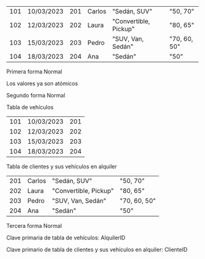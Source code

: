 |     |            |     |        |                         |                |
|-----|------------|-----|--------|-------------------------|----------------|
| 101 | 10/03/2023 | 201 | Carlos | \"Sedán, SUV\"          | \"50, 70\"     |
| 102 | 12/03/2023 | 202 | Laura  | \"Convertible, Pickup\" | \"80, 65\"     |
| 103 | 15/03/2023 | 203 | Pedro  | \"SUV, Van, Sedán\"     | \"70, 60, 50\" |
| 104 | 18/03/2023 | 204 | Ana    | \"Sedán\"               | \"50\"         |

Primera forma Normal

Los valores ya son atómicos

Segundo forma Normal

Tabla de vehículos

|     |            |     |
|-----|------------|-----|
| 101 | 10/03/2023 | 201 |
| 102 | 12/03/2023 | 202 |
| 103 | 15/03/2023 | 203 |
| 104 | 18/03/2023 | 204 |

Tabla de clientes y sus vehículos en alquiler

|     |        |                         |                |
|-----|--------|-------------------------|----------------|
| 201 | Carlos | \"Sedán, SUV\"          | \"50, 70\"     |
| 202 | Laura  | \"Convertible, Pickup\" | \"80, 65\"     |
| 203 | Pedro  | \"SUV, Van, Sedán\"     | \"70, 60, 50\" |
| 204 | Ana    | \"Sedán\"               | \"50\"         |

Tercera forma Normal

Clave primaria de tabla de vehículos: AlquilerID

Clave primario de tabla de clientes y sus vehículos en alquiler:
ClienteID
